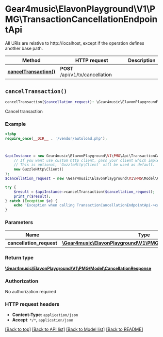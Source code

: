 # Gear4music\ElavonPlayground\V1\PMG\TransactionCancellationEndpointApi

All URIs are relative to http://localhost, except if the operation defines another base path.

| Method | HTTP request | Description |
| ------------- | ------------- | ------------- |
| [**cancelTransaction()**](TransactionCancellationEndpointApi.md#cancelTransaction) | **POST** /api/v1/tx/cancellation |  |


## `cancelTransaction()`

```php
cancelTransaction($cancellation_request): \Gear4music\ElavonPlayground\V1\PMG\Model\CancellationResponse
```



Cancel transaction

### Example

```php
<?php
require_once(__DIR__ . '/vendor/autoload.php');



$apiInstance = new Gear4music\ElavonPlayground\V1\PMG\Api\TransactionCancellationEndpointApi(
    // If you want use custom http client, pass your client which implements `GuzzleHttp\ClientInterface`.
    // This is optional, `GuzzleHttp\Client` will be used as default.
    new GuzzleHttp\Client()
);
$cancellation_request = new \Gear4music\ElavonPlayground\V1\PMG\Model\CancellationRequest(); // \Gear4music\ElavonPlayground\V1\PMG\Model\CancellationRequest

try {
    $result = $apiInstance->cancelTransaction($cancellation_request);
    print_r($result);
} catch (Exception $e) {
    echo 'Exception when calling TransactionCancellationEndpointApi->cancelTransaction: ', $e->getMessage(), PHP_EOL;
}
```

### Parameters

| Name | Type | Description  | Notes |
| ------------- | ------------- | ------------- | ------------- |
| **cancellation_request** | [**\Gear4music\ElavonPlayground\V1\PMG\Model\CancellationRequest**](../Model/CancellationRequest.md)|  | |

### Return type

[**\Gear4music\ElavonPlayground\V1\PMG\Model\CancellationResponse**](../Model/CancellationResponse.md)

### Authorization

No authorization required

### HTTP request headers

- **Content-Type**: `application/json`
- **Accept**: `*/*`, `application/json`

[[Back to top]](#) [[Back to API list]](../../README.md#endpoints)
[[Back to Model list]](../../README.md#models)
[[Back to README]](../../README.md)
